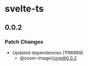 # svelte-ts

## 0.0.2

### Patch Changes

- Updated dependencies [1f96869]
  - @zoom-image/core@0.0.2
